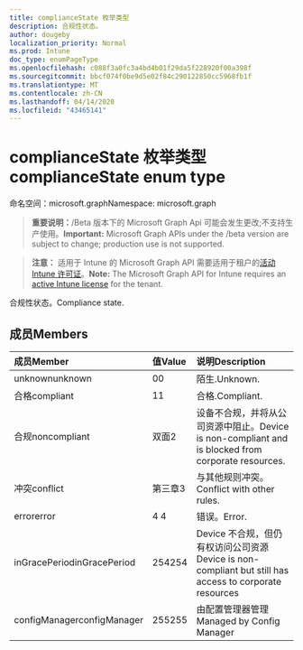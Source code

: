 ```yaml
---
title: complianceState 枚举类型
description: 合规性状态。
author: dougeby
localization_priority: Normal
ms.prod: Intune
doc_type: enumPageType
ms.openlocfilehash: c088f3a0fc3a4bd4b01f29da5f228920f00a398f
ms.sourcegitcommit: bbcf074f0be9d5e02f84c290122850cc5968fb1f
ms.translationtype: MT
ms.contentlocale: zh-CN
ms.lasthandoff: 04/14/2020
ms.locfileid: "43465141"
---
```

# <a name="compliancestate-enum-type"></a><span data-ttu-id="d7142-103">complianceState 枚举类型</span><span class="sxs-lookup"><span data-stu-id="d7142-103">complianceState enum type</span></span>

<span data-ttu-id="d7142-104">命名空间：microsoft.graph</span><span class="sxs-lookup"><span data-stu-id="d7142-104">Namespace: microsoft.graph</span></span>

> <span data-ttu-id="d7142-105">**重要说明：**/Beta 版本下的 Microsoft Graph Api 可能会发生更改;不支持生产使用。</span><span class="sxs-lookup"><span data-stu-id="d7142-105">**Important:** Microsoft Graph APIs under the /beta version are subject to change; production use is not supported.</span></span>

> <span data-ttu-id="d7142-106">**注意：** 适用于 Intune 的 Microsoft Graph API 需要适用于租户的[活动 Intune 许可证](https://go.microsoft.com/fwlink/?linkid=839381)。</span><span class="sxs-lookup"><span data-stu-id="d7142-106">**Note:** The Microsoft Graph API for Intune requires an [active Intune license](https://go.microsoft.com/fwlink/?linkid=839381) for the tenant.</span></span>

<span data-ttu-id="d7142-107">合规性状态。</span><span class="sxs-lookup"><span data-stu-id="d7142-107">Compliance state.</span></span>

## <a name="members"></a><span data-ttu-id="d7142-108">成员</span><span class="sxs-lookup"><span data-stu-id="d7142-108">Members</span></span>
|<span data-ttu-id="d7142-109">成员</span><span class="sxs-lookup"><span data-stu-id="d7142-109">Member</span></span>|<span data-ttu-id="d7142-110">值</span><span class="sxs-lookup"><span data-stu-id="d7142-110">Value</span></span>|<span data-ttu-id="d7142-111">说明</span><span class="sxs-lookup"><span data-stu-id="d7142-111">Description</span></span>|
|:---|:---|:---|
|<span data-ttu-id="d7142-112">unknown</span><span class="sxs-lookup"><span data-stu-id="d7142-112">unknown</span></span>|<span data-ttu-id="d7142-113">0</span><span class="sxs-lookup"><span data-stu-id="d7142-113">0</span></span>|<span data-ttu-id="d7142-114">陌生.</span><span class="sxs-lookup"><span data-stu-id="d7142-114">Unknown.</span></span>|
|<span data-ttu-id="d7142-115">合格</span><span class="sxs-lookup"><span data-stu-id="d7142-115">compliant</span></span>|<span data-ttu-id="d7142-116">1</span><span class="sxs-lookup"><span data-stu-id="d7142-116">1</span></span>|<span data-ttu-id="d7142-117">合格.</span><span class="sxs-lookup"><span data-stu-id="d7142-117">Compliant.</span></span>|
|<span data-ttu-id="d7142-118">合规</span><span class="sxs-lookup"><span data-stu-id="d7142-118">noncompliant</span></span>|<span data-ttu-id="d7142-119">双面</span><span class="sxs-lookup"><span data-stu-id="d7142-119">2</span></span>|<span data-ttu-id="d7142-120">设备不合规，并将从公司资源中阻止。</span><span class="sxs-lookup"><span data-stu-id="d7142-120">Device is non-compliant and is blocked from corporate resources.</span></span>|
|<span data-ttu-id="d7142-121">冲突</span><span class="sxs-lookup"><span data-stu-id="d7142-121">conflict</span></span>|<span data-ttu-id="d7142-122">第三章</span><span class="sxs-lookup"><span data-stu-id="d7142-122">3</span></span>|<span data-ttu-id="d7142-123">与其他规则冲突。</span><span class="sxs-lookup"><span data-stu-id="d7142-123">Conflict with other rules.</span></span>|
|<span data-ttu-id="d7142-124">error</span><span class="sxs-lookup"><span data-stu-id="d7142-124">error</span></span>|<span data-ttu-id="d7142-125">4 </span><span class="sxs-lookup"><span data-stu-id="d7142-125">4</span></span>|<span data-ttu-id="d7142-126">错误。</span><span class="sxs-lookup"><span data-stu-id="d7142-126">Error.</span></span>|
|<span data-ttu-id="d7142-127">inGracePeriod</span><span class="sxs-lookup"><span data-stu-id="d7142-127">inGracePeriod</span></span>|<span data-ttu-id="d7142-128">254</span><span class="sxs-lookup"><span data-stu-id="d7142-128">254</span></span>|<span data-ttu-id="d7142-129">Device 不合规，但仍有权访问公司资源</span><span class="sxs-lookup"><span data-stu-id="d7142-129">Device is non-compliant but still has access to corporate resources</span></span>|
|<span data-ttu-id="d7142-130">configManager</span><span class="sxs-lookup"><span data-stu-id="d7142-130">configManager</span></span>|<span data-ttu-id="d7142-131">255</span><span class="sxs-lookup"><span data-stu-id="d7142-131">255</span></span>|<span data-ttu-id="d7142-132">由配置管理器管理</span><span class="sxs-lookup"><span data-stu-id="d7142-132">Managed by Config Manager</span></span>|



